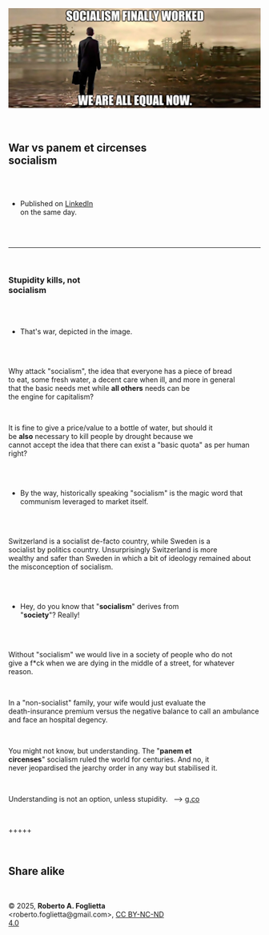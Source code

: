 <div id="firstdiv" created=":EN" style="max-width: 800px; margin: auto; white-space: pre-wrap; text-align: justify;">
<style>#printlink { display: inline; } @page { size: legal; margin: 0.50in 13.88mm 0.50in 13.88mm; zoom: 100%; } @media print { html { zoom: 100%; } }</style>

<div align="center"><img class="bwsketch darkinv" src="img/312-war-vs-panem-et-circenses-socialism.jpg" width="800"><br></div>

## War vs panem et circenses socialism

- Published on [LinkedIn](https://www.linkedin.com/posts/robertofoglietta_stupidity-kills-not-socialism-thats-war-activity-7323936649048965120-a3Bm) on the same day.

---

### Stupidity kills, not socialism

- That's war, depicted in the image.

Why attack "socialism", the idea that everyone has a piece of bread to eat, some fresh water, a decent care when ill, and more in general that the basic needs met while **all others** needs can be the engine for capitalism?

It is fine to give a price/value to a bottle of water, but should it be **also** necessary to kill people by drought because we cannot accept the idea that there can exist a "basic quota" as per human right?

- By the way, historically speaking "socialism" is the magic word that communism leveraged to market itself.

Switzerland is a socialist de-facto country, while Sweden is a socialist by politics country. Unsurprisingly Switzerland is more wealthy and safer than Sweden in which a bit of ideology remained about the misconception of socialism.

- Hey, do you know that "**socialism**" derives from "**society**"? Really!

Without "socialism" we would live in a society of people who do not give a f*ck when we are dying in the middle of a street, for whatever reason.

In a "non-socialist" family, your wife would just evaluate the death-insurance premium versus the negative balance to call an ambulance and face an hospital degency.

You might not know, but understanding. The "**panem et circenses**" socialism ruled the world for centuries. And no, it never jeopardised the jearchy order in any way but stabilised it.

Understanding is not an option, unless stupidity. &nbsp; --> [g.co](https://g.co/gemini/share/fb46e04eb8d6)

+++++

## Share alike

&copy; 2025, **Roberto A. Foglietta** &lt;roberto.foglietta<span>@</span>gmail.com&gt;, [CC BY-NC-ND 4.0](https://creativecommons.org/licenses/by-nc-nd/4.0/)

</div>

